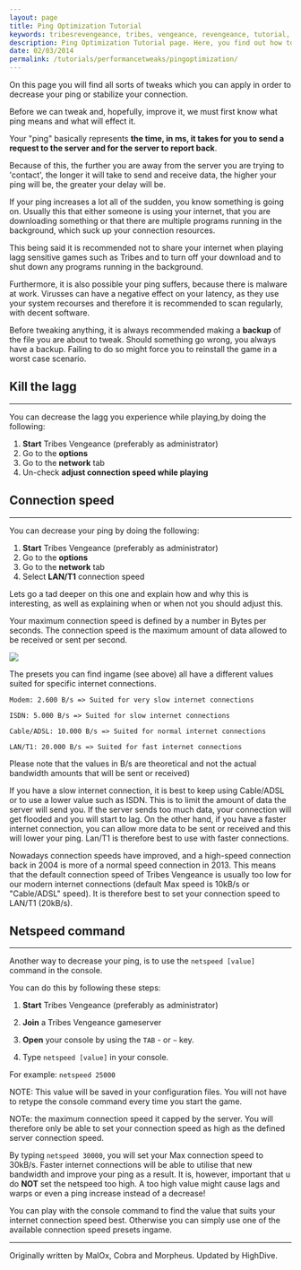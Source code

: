 ```yaml
---
layout: page
title: Ping Optimization Tutorial
keywords: tribesrevengeance, tribes, vengeance, revengeance, tutorial, guide, ping, optimization, improve, latency, network, speed, netspeed,
description: Ping Optimization Tutorial page. Here, you find out how to improve your ingame ping!
date: 02/03/2014
permalink: /tutorials/performancetweaks/pingoptimization/
---
```


On this page you will find all sorts of tweaks which you can apply in order to decrease your ping or stabilize your connection.

  

Before we can tweak and, hopefully, improve it, we must first know what ping means and what will effect it.

  

Your "ping" basically represents **the time, in ms, it takes for you to send a request to the server and for the server to report back**.

Because of this, the further you are away from the server you are trying to 'contact', the longer it will take to send and receive data, the higher your ping will be, the greater your delay will be.

  

If your ping increases a lot all of the sudden, you know something is going on. Usually this that either someone is using your internet, that you are downloading something or that there are multiple programs running in the background, which suck up your connection resources.

This being said it is recommended not to share your internet when playing lagg sensitive games such as Tribes and to turn off your download and to shut down any programs running in the background.

Furthermore, it is also possible your ping suffers, because there is malware at work. Virusses can have a negative effect on your latency, as they use your system recourses and therefore it is recommended to scan regularly, with decent software.

Before tweaking anything, it is always recommended making a **backup** of the file you are about to tweak. Should something go wrong, you always have a backup. Failing to do so might force you to reinstall the game in a worst case scenario.

  

## Kill the lagg

* * *

You can decrease the lagg you experience while playing,by doing the following:

1. **Start** Tribes Vengeance (preferably as administrator)
2. Go to the **options**
3. Go to the **network** tab
4. Un-check **adjust connection speed while playing**
  

## Connection speed

* * *

You can decrease your ping by doing the following:

1. **Start** Tribes Vengeance (preferably as administrator)
2. Go to the **options**
3. Go to the **network** tab
4. Select **LAN/T1** connection speed
  

Lets go a tad deeper on this one and explain how and why this is interesting, as well as explaining when or when not you should adjust this.

  

Your maximum connection speed is defined by a number in Bytes per seconds. The connection speed is the maximum amount of data allowed to be received or sent per second.

 ![](pingpic1.jpg)

The presets you can find ingame (see above) all have a different values suited for specific internet connections.

  
```
Modem: 2.600 B/s => Suited for very slow internet connections

ISDN: 5.000 B/s => Suited for slow internet connections

Cable/ADSL: 10.000 B/s => Suited for normal internet connections

LAN/T1: 20.000 B/s => Suited for fast internet connections
```

  

Please note that the values in B/s are theoretical and not the actual bandwidth amounts that will be sent or received)

  

If you have a slow internet connection, it is best to keep using Cable/ADSL or to use a lower value such as ISDN. This is to limit the amount of data the server will send you. If the server sends too much data, your connection will get flooded and you will start to lag. On the other hand, if you have a faster internet connection, you can allow more data to be sent or received and this will lower your ping. Lan/T1 is therefore best to use with faster connections.

  

Nowadays connection speeds have improved, and a high-speed connection back in 2004 is more of a normal speed connection in 2013. This means that the default connection speed of Tribes Vengeance is usually too low for our modern internet connections (default Max speed is 10kB/s or "Cable/ADSL" speed). It is therefore best to set your connection speed to LAN/T1 (20kB/s).

  

## Netspeed command

* * *

Another way to decrease your ping, is to use the `netspeed [value]` command in the console.

You can do this by following these steps:

1. **Start** Tribes Vengeance (preferably as administrator)
2. **Join** a Tribes Vengeance gameserver 
3. **Open** your console by using the `TAB` - or `~` key.

4. Type `netspeed [value]` in your console.

For example: `netspeed 25000`

NOTE: This value will be saved in your configuration files. You will not have to retype the console command every time you start the game.

NOTe: the maximum connection speed it capped by the server. You will therefore only be able to set your connection speed as high as the defined server connection speed.

  

By typing `netspeed 30000`, you will set your Max connection speed to 30kB/s. Faster internet connections will be able to utilise that new bandwidth and improve your ping as a result. It is, however, important that u do **NOT** set the netspeed too high. A too high value might cause lags and warps or even a ping increase instead of a decrease!

  

You can play with the console command to find the value that suits your internet connection speed best. Otherwise you can simply use one of the available connection speed presets ingame.

  

* * *
  

Originally written by MalOx, Cobra and Morpheus. Updated by HighDive.

